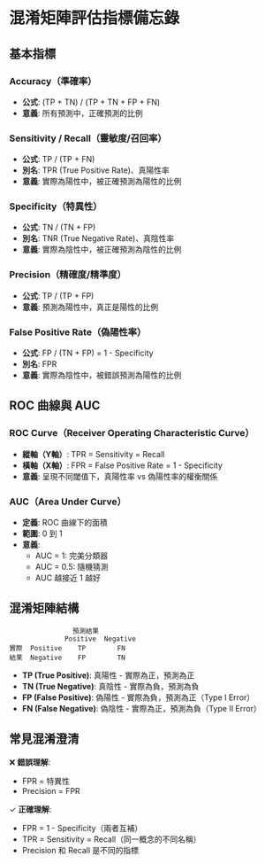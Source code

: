 # 混淆矩陣評估指標備忘錄

## 基本指標

### Accuracy（準確率）
- **公式**: (TP + TN) / (TP + TN + FP + FN)
- **意義**: 所有預測中，正確預測的比例

### Sensitivity / Recall（靈敏度/召回率）
- **公式**: TP / (TP + FN)
- **別名**: TPR (True Positive Rate)、真陽性率
- **意義**: 實際為陽性中，被正確預測為陽性的比例

### Specificity（特異性）
- **公式**: TN / (TN + FP)
- **別名**: TNR (True Negative Rate)、真陰性率
- **意義**: 實際為陰性中，被正確預測為陰性的比例

### Precision（精確度/精準度）
- **公式**: TP / (TP + FP)
- **意義**: 預測為陽性中，真正是陽性的比例

### False Positive Rate（偽陽性率）
- **公式**: FP / (TN + FP) = 1 - Specificity
- **別名**: FPR
- **意義**: 實際為陰性中，被錯誤預測為陽性的比例

## ROC 曲線與 AUC

### ROC Curve（Receiver Operating Characteristic Curve）
- **縱軸（Y軸）**: TPR = Sensitivity = Recall
- **橫軸（X軸）**: FPR = False Positive Rate = 1 - Specificity
- **意義**: 呈現不同閾值下，真陽性率 vs 偽陽性率的權衡關係

### AUC（Area Under Curve）
- **定義**: ROC 曲線下的面積
- **範圍**: 0 到 1
- **意義**:
  - AUC = 1: 完美分類器
  - AUC = 0.5: 隨機猜測
  - AUC 越接近 1 越好

## 混淆矩陣結構

```
                預測結果
              Positive  Negative
實際  Positive    TP        FN
結果  Negative    FP        TN
```

- **TP (True Positive)**: 真陽性 - 實際為正，預測為正
- **TN (True Negative)**: 真陰性 - 實際為負，預測為負
- **FP (False Positive)**: 偽陽性 - 實際為負，預測為正（Type I Error）
- **FN (False Negative)**: 偽陰性 - 實際為正，預測為負（Type II Error）

## 常見混淆澄清

❌ **錯誤理解**:
- FPR = 特異性
- Precision = FPR

✓ **正確理解**:
- FPR = 1 - Specificity（兩者互補）
- TPR = Sensitivity = Recall（同一概念的不同名稱）
- Precision 和 Recall 是不同的指標

